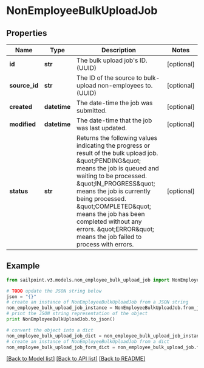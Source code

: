 # NonEmployeeBulkUploadJob


## Properties

Name | Type | Description | Notes
------------ | ------------- | ------------- | -------------
**id** | **str** | The bulk upload job&#39;s ID. (UUID) | [optional] 
**source_id** | **str** | The ID of the source to bulk-upload non-employees to. (UUID) | [optional] 
**created** | **datetime** | The date-time the job was submitted. | [optional] 
**modified** | **datetime** | The date-time that the job was last updated. | [optional] 
**status** | **str** | Returns the following values indicating the progress or result of the bulk upload job. \&quot;PENDING\&quot; means the job is queued and waiting to be processed. \&quot;IN_PROGRESS\&quot; means the job is currently being processed. \&quot;COMPLETED\&quot; means the job has been completed without any errors. \&quot;ERROR\&quot; means the job failed to process with errors.  | [optional] 

## Example

```python
from sailpoint.v3.models.non_employee_bulk_upload_job import NonEmployeeBulkUploadJob

# TODO update the JSON string below
json = "{}"
# create an instance of NonEmployeeBulkUploadJob from a JSON string
non_employee_bulk_upload_job_instance = NonEmployeeBulkUploadJob.from_json(json)
# print the JSON string representation of the object
print NonEmployeeBulkUploadJob.to_json()

# convert the object into a dict
non_employee_bulk_upload_job_dict = non_employee_bulk_upload_job_instance.to_dict()
# create an instance of NonEmployeeBulkUploadJob from a dict
non_employee_bulk_upload_job_form_dict = non_employee_bulk_upload_job.from_dict(non_employee_bulk_upload_job_dict)
```
[[Back to Model list]](../README.md#documentation-for-models) [[Back to API list]](../README.md#documentation-for-api-endpoints) [[Back to README]](../README.md)


